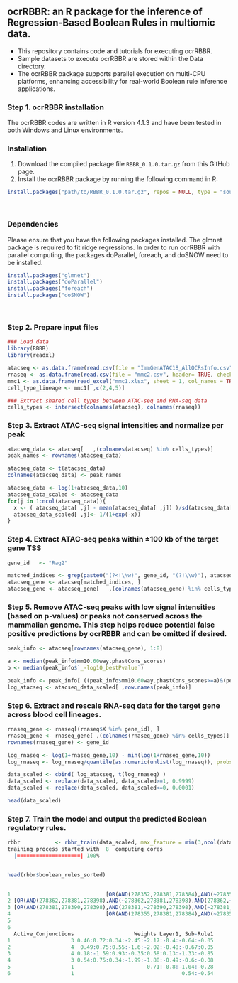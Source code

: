 ## ocrRBBR: an R package for the inference of Regression-Based Boolean Rules in multiomic data.
- This repository contains code and tutorials for executing ocrRBBR.
- Sample datasets to execute ocrRBBR are stored within the Data directory.
- The ocrRBBR package supports parallel execution on multi-CPU platforms, enhancing accessibility for real-world Boolean rule inference applications.

### Step 1. ocrRBBR installation
The ocrRBBR codes are written in R version 4.1.3 and have been tested in both Windows and Linux environments. 

### Installation
1. Download the compiled package file `RBBR_0.1.0.tar.gz` from this GitHub page.
2. Install the ocrRBBR package by running the following command in R:
   
```R
install.packages("path/to/RBBR_0.1.0.tar.gz", repos = NULL, type = "source")
```
<br>

### Dependencies  
Please ensure that you have the following packages installed. The glmnet package is required to fit ridge regressions. In order to run ocrRBBR with parallel computing, the packages doParallel, foreach, and doSNOW need to be installed.

```R
install.packages("glmnet")
install.packages("doParallel")  
install.packages("foreach")
install.packages("doSNOW")
```  

<br>

### Step 2. Prepare input files

```R
### Load data
library(RBBR)
library(readxl)

atacseq <- as.data.frame(read.csv(file = "ImmGenATAC18_AllOCRsInfo.csv", header= TRUE, check.names = FALSE))
rnaseq <- as.data.frame(read.csv(file = "mmc2.csv", header= TRUE, check.names = FALSE))
mmc1 <- as.data.frame(read_excel("mmc1.xlsx", sheet = 1, col_names = TRUE, col_types = "text"))
cell_type_lineage <- mmc1[ ,c(2,4,5)]

### Extract shared cell types between ATAC-seq and RNA-seq data
cells_types <- intersect(colnames(atacseq), colnames(rnaseq))
```

### Step 3. Extract ATAC-seq signal intensities and normalize per peak
```R
atacseq_data <- atacseq[   ,(colnames(atacseq) %in% cells_types)]
peak_names <- rownames(atacseq_data)

atacseq_data <- t(atacseq_data)
colnames(atacseq_data) <- peak_names

atacseq_data <- log(1+atacseq_data,10)
atacseq_data_scaled <- atacseq_data
for(j in 1:ncol(atacseq_data)){
  x <- ( atacseq_data[ ,j] - mean(atacseq_data[ ,j]) )/sd(atacseq_data[ ,j])
  atacseq_data_scaled[ ,j]<- 1/(1+exp(-x))
}
```

### Step 4. Extract ATAC-seq peaks within ±100 kb of the target gene TSS
```R
gene_id   <- "Rag2"

matched_indices <- grep(paste0("(?<!\\w)", gene_id, "(?!\\w)"), atacseq$genes.within.100Kb, perl = TRUE)
atacseq_gene <- atacseq[matched_indices, ]
atacseq_gene <- atacseq_gene[   ,(colnames(atacseq_gene) %in% cells_types)]
```

### Step 5. Remove ATAC-seq peaks with low signal intensities (based on p-values) or peaks not conserved across the mammalian genome. This step helps reduce potential false positive predictions by ocrRBBR and can be omitted if desired.
```R
peak_info <- atacseq[rownames(atacseq_gene), 1:8]

a <- median(peak_info$mm10.60way.phastCons_scores)
b <- median(peak_info$`_-log10_bestPvalue`)

peak_info <- peak_info[ ((peak_info$mm10.60way.phastCons_scores>=a)&(peak_info$`_-log10_bestPvalue`>=b)), ]
log_atacseq <- atacseq_data_scaled[ ,row.names(peak_info)]
```

### Step 6. Extract and rescale RNA-seq data for the target gene across blood cell lineages.
```R
rnaseq_gene <- rnaseq[(rnaseq$X %in% gene_id), ]
rnaseq_gene <- rnaseq_gene[ ,(colnames(rnaseq_gene) %in% cells_types)]
rownames(rnaseq_gene) <- gene_id

log_rnaseq <- log(1+rnaseq_gene,10) - min(log(1+rnaseq_gene,10))
log_rnaseq <- log_rnaseq/quantile(as.numeric(unlist(log_rnaseq)), probs = 0.975 , na.rm = TRUE)

data_scaled <- cbind( log_atacseq, t(log_rnaseq) )
data_scaled <- replace(data_scaled, data_scaled>=1, 0.9999)
data_scaled <- replace(data_scaled, data_scaled<=0, 0.0001)

head(data_scaled)
```

### Step 7. Train the model and output the predicted Boolean regulatory rules.
```R
rbbr           <- rbbr_train(data_scaled, max_feature = min(3,ncol(data_scaled)-1), mode = "1L", slope = 10, penalty = NA, weight_threshold = NA, num_cores = NA)
training process started with  8  computing cores
  |====================| 100%


head(rbbr$boolean_rules_sorted)

                                                                                                        Boolean_Rule                R2       BIC Input_Size Index             Features
1                              [OR(AND(278352,278381,278384),AND(~278352,278381,278384),AND(278352,~278381,278384))] 0.788633167796687 -306.8806          3   706 278352.278381.278384
2 [OR(AND(278362,278381,278398),AND(~278362,278381,278398),AND(278362,~278381,278398),AND(~278362,~278381,~278398))] 0.788220565514429 -306.7148          3  1435 278362.278381.278398
3 [OR(AND(278381,278390,278398),AND(278381,~278390,278398),AND(~278381,~278390,278398),AND(~278381,278390,~278398))] 0.788150615447657 -306.6867          3  2166 278381.278390.278398
4                              [OR(AND(278355,278381,278384),AND(~278355,278381,278384),AND(278355,~278381,278384))] 0.786059559598788 -305.8519          3  1277 278355.278381.278384
5                                                                                               [AND(278386,278398)] 0.746314992241634 -304.7223          2   275        278386.278398
6                                                                                                           [278384] 0.725155753428715 -304.6730          1    16               278384
  Active_Conjunctions                   Weights Layer1, Sub-Rule1
1                   3 0.46:0.72:0.34:-2.45:-2.17:-0.4:-0.64:-0.05
2                   4  0.49:0.75:0.55:-1.6:-2.02:-0.48:-0.67:0.05
3                   4 0.18:-1.59:0.93:-0.35:0.58:0.13:-1.33:-0.85
4                   3 0.54:0.75:0.34:-1.99:-1.88:-0.49:-0.6:-0.08
5                   1                       0.71:-0.8:-1.04:-0.28
6                   1                                  0.54:-0.54
```






























